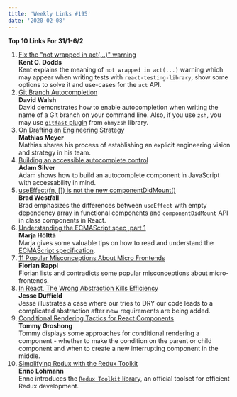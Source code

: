 ```yaml
---
title: 'Weekly Links #195'
date: '2020-02-08'
---
```


**Top 10 Links For 31/1-6/2**

1. [Fix the "not wrapped in act(...)" warning](https://kentcdodds.com/blog/fix-the-not-wrapped-in-act-warning)  
   **Kent C. Dodds**  
   Kent explains the meaning of `not wrapped in act(...)` warning which may appear when writing tests with `react-testing-library`, show some options to solve it and use-cases for the `act` API.
2. [Git Branch Autocompletion](https://davidwalsh.name/git-branch-autocompletion)  
   **David Walsh**  
   David demonstrates how to enable autocompletion when writing the name of a Git branch on your command line. Also, if you use `zsh`, you may use [`gitfast` plugin](https://github.com/ohmyzsh/ohmyzsh/tree/master/plugins/gitfast) from `ohmyzsh` library.
3. [On Drafting an Engineering Strategy](https://www.paperplanes.de/2020/1/31/on-drafting-an-engineering-strategy.html)  
   **Mathias Meyer**  
   Mathias shares his process of establishing an explicit engineering vision and strategy in his team.
4. [Building an accessible autocomplete control](https://adamsilver.io/articles/building-an-accessible-autocomplete-control/)  
   **Adam Silver**  
   Adam shows how to build an autocomplete component in JavaScript with accessability in mind.
5. [useEffect(fn, []) is not the new componentDidMount()](https://reacttraining.com/blog/useEffect-is-not-the-new-componentDidMount/)  
   **Brad Westfall**  
   Brad emphasizes the differences between `useEffect` with empty dependency array in functional components and `componentDidMount` API in class components in React.
6. [Understanding the ECMAScript spec, part 1](https://v8.dev/blog/understanding-ecmascript-part-1)  
   **Marja Hölttä**  
   Marja gives some valuable tips on how to read and understand the [ECMAScript specification](https://tc39.es/ecma262/).
7. [11 Popular Misconceptions About Micro Frontends](https://blog.bitsrc.io/11-popular-misconceptions-about-micro-frontends-d5daecc92efb)  
   **Florian Rappl**  
   Florian lists and contradicts some popular misconceptions about micro-frontends.
8. [In React, The Wrong Abstraction Kills Efficiency](https://jesseduffield.com/in-react-the-wrong-abstraction-kills-efficiency/)  
   **Jesse Duffield**  
   Jesse illustrates a case where our tries to DRY our code leads to a complicated abstraction after new requirements are being added.
9. [Conditional Rendering Tactics for React Components](https://blog.testdouble.com/posts/2020-02-04-react-conditional-rendering-tactics/)  
   **Tommy Groshong**  
   Tommy displays some approaches for conditional rendering a component - whether to make the condition on the parent or child component and when to create a new interrupting component in the middle.
10. [Simplifying Redux with the Redux Toolkit](https://blog.codecentric.de/en/2020/02/simplifying-redux-with-the-redux-toolkit/)  
    **Enno Lohmann**  
    Enno introduces the [`Redux Toolkit` library](https://github.com/reduxjs/redux-toolkit), an official toolset for efficient Redux development.
